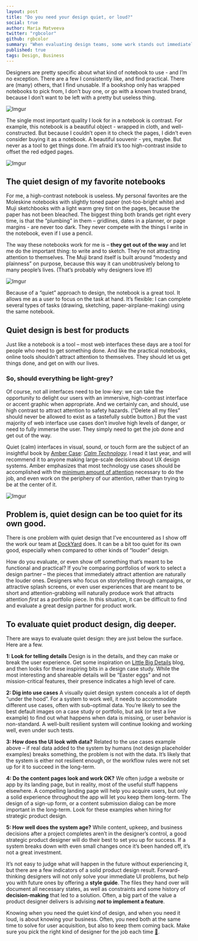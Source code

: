 ```yaml
---
layout: post
title: "Do you need your design quiet, or loud?"
social: true
author: Maria Matveeva
twitter: "rgbcolor"
github: rgbcolor
summary: "When evaluating design teams, some work stands out immediately. That’s not always the type of work you need done."
published: true
tags: Design, Business
---
```


Designers are pretty specific about what kind of notebook to use - and I’m no exception. There are a few I consistently like, and find practical. There are (many) others, that I find unusable. If a bookshop only has wrapped notebooks to pick from, I don’t buy one, or go with a known trusted brand, because I don’t want to be left  with a pretty but useless thing. 

![Imgur](https://i.imgur.com/hus04WV.jpg)

The single most important quality I look for in a notebook is contrast. For example, this notebook is a beautiful object - wrapped in cloth, and well-constructed. But because I couldn’t open it to check the pages, I didn’t even consider buying it as a notebook. A beautiful souvenir - yes, maybe. But never as a tool to get things done. I’m afraid it’s too high-contrast inside to offset the red edged pages. 

![Imgur](https://i.imgur.com/Fj30xzS.jpg)

## The quiet design of my favorite notebooks

For me, a high-contrast notebook is useless. My personal favorites are the Moleskine notebooks with slightly toned paper (not-too-bright white) and Muji sketchbooks with a light warm grey tint on the pages, because the paper has not been bleached. The biggest thing both brands get right every time, is that the “plumbing” in them – gridlines, dates in a planner, or page margins - are never too dark. They never compete with the things I write in the notebook, even if I use a pencil.

The way these notebooks work for me is – **they get out of the way** and let me do the important thing: to write and to sketch. They’re not attracting attention to themselves. The Muji brand itself is built around “modesty and plainness” on purpose, because this way it can unobtrusively belong to many people’s lives. (That’s probably why designers love it!)

![Imgur](https://i.imgur.com/d41XMzf.jpg)

Because of a “quiet” approach to design, the notebook is a great tool. It allows me as a user to focus on the task at hand. It’s flexible: I can complete several types of tasks (drawing, sketching, paper-airplane-making) using the same notebook. 

## Quiet design is best for products

Just like a notebook is a tool – most web interfaces these days are a tool for people who need to get something done. And like the practical notebooks, online tools shouldn’t attract attention to themselves. They should let us get things done, and get on with our lives. 

### So, should everything be light-grey?

Of course, not all interfaces need to be low-key: we can take the opportunity to delight our users with an immersive, high-contrast interface or accent graphic when appropriate. And we certainly can, and should, use high contrast to attract attention to safety hazards. (“Delete all my files” should never be allowed to exist as a tastefully subtle button.) But the vast majority of web interface use cases don’t involve high levels of danger, or need to fully immerse the user. They simply need to get the job done and get out of the way.

Quiet (calm) interfaces in visual, sound, or touch form are the subject of an insightful book by [Amber Case](http://caseorganic.com): *[Calm Technology](https://books.google.com/books/about/Calm_Technology.html?id=Mp88CwAAQBAJ&printsec=frontcover&source=kp_read_button#v=onepage&q&f=false)*. I read it last year, and will recommend it to anyone making large-scale decisions about UX design systems. Amber emphasizes that most technology use cases should be accomplished with the [minimum amount of attention](https://www.calmtech.com/) necessary to do the job, and even work on the periphery of our attention, rather than trying to be at the center of it. 

![Imgur](https://i.imgur.com/Rboh4pD.jpg)

## Problem is, quiet design can be too quiet for its own good.

There is one problem with quiet design that I’ve encountered as I show off the work our team at [DockYard](http://dockyard.com) does. It can be a bit too quiet for its own good, especially when compared to other kinds of “louder” design.

How do you evaluate, or even show off something that’s meant to be functional and practical? If you’re comparing portfolios of work to select a design partner – the pieces that immediately attract attention are naturally the louder ones. Designers who focus on storytelling through campaigns, or attractive splash screens, or even user experiences that are meant to be short and attention-grabbing will naturally produce work that attracts attention _first_ as a portfolio piece. In this situation, it can be difficult to find and evaluate a great design partner for product work. 

## To evaluate quiet product design, dig deeper.

There are ways to evaluate quiet design: they are just below the surface. Here are a few. 

**1: Look for telling details** 
Design is in the details, and they can make or break the user experience. Get some inspiration on [Little Big Details](http://littlebigdetails.com/) blog, and then looks for these inspiring bits in a design case study. While the most interesting and shareable details will be “Easter eggs” and not mission-critical features, their presence indicates a high level of care.

**2: Dig into use cases**
A visually quiet design system conceals a lot of depth “under the hood”. For a system to work well, it needs to accommodate different use cases, often with sub-optimal data. You’re likely to see the best default images on a case study or portfolio, but ask (or test a live example) to find out what happens when data is missing, or user behavior is non-standard. A well-built resilient system will continue looking and working well, even under such tests.

**3: How does the UI look with data?**
Related to the use cases example above – if real data added to the system by humans (not design placeholder examples) breaks something, the problem is not with the data. It’s likely that the system is either not resilient enough, or the workflow rules were not set up for it to succeed in the long-term. 

**4: Do the content pages look and work OK?**
We often judge a website or app by its landing page, but in reality, most of the useful stuff happens elsewhere. A compelling landing page will help you acquire users, but only a solid experience throughout the app will let you keep them long-term. The design of a sign-up form, or a content submission dialog can be more important in the long-term. Look for these examples when hiring for strategic product design.

**5: How well does the system age?**
While content, upkeep, and business decisions after a project completes aren’t in the designer’s control, a good strategic product designer will do their best to set you up for success. If a system breaks down with even small changes once it’s been handed off, it’s not a great investment. 

It’s not easy to judge what will happen in the future without experiencing it, but there are a few indicators of a solid product design result. Forward-thinking designers will not only solve your immediate UI problems, but help you with future ones by offering a **style guide**. The files they hand over will document all necessary states, as well as constraints and some history of **decision-making** that led to a solution. Often, a big part of the value a product designer delivers is advising ***not* to implement a feature**. 

Knowing when you need the quiet kind of design, and when you need it loud, is about knowing your business. Often, you need both at the same time to solve for user acquisition, but also to keep them coming back. Make sure you pick the right kind of designer for the job each time [👋](http://dockyard.com/contact/hire-us).
